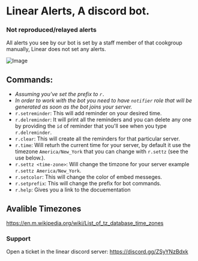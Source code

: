 # Linear Alerts, A discord bot.

### Not reproduced/relayed alerts
All alerts you see by our bot is set by a staff member of that cookgroup manually, Linear does not set any alerts.

![Image](https://cdn.discordapp.com/attachments/784637379830218752/792592599025319946/Alert_Bot_-_Showcase.png)

## Commands:
- *Assuming you've set the prefix to `r.`*
- *In order to work with the bot you need to have `notifier` role that will be generated as soon as the bot joins your server.*
- `r.setreminder`: This will add reminder on your desired time.
- `r.delreminder`: It will print all the reminders and you can delete any one by providing the `id` of reminder that you'll see when you type `r.delreminder`.
- `r.clear`: This will create all the reminders for that particular server.
- `r.time`: Will returh the current time for your server, by default it use the timezone `America/New_York` that you can change with `r.settz` (see the use below.).
- `r.settz <time-zone>`: Will change the timzone for your server example `r.settz America/New_York`.
- `r.setcolor`: This will change the color of embed messeges.
- `r.setprefix`: This will change the prefix for bot commands.
- `r.help`: Gives you a link to the docuementation

## Avalible Timezones
https://en.m.wikipedia.org/wiki/List_of_tz_database_time_zones

### Support
Open a ticket in the linear discord server: https://discord.gg/ZSyYNzBdxk
